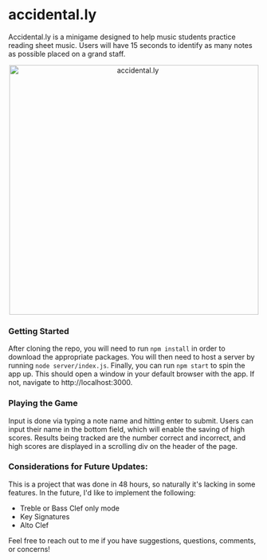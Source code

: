# accidental.ly

Accidental.ly is a minigame designed to help music students practice reading sheet music. Users will have 15 seconds to identify as many notes as possible placed on a grand staff. 

<p align="center">
  <img width="500" src="https://media.giphy.com/media/SnDmTb4FkmIrslGlrk/giphy.gif" alt="accidental.ly">
</p>

### Getting Started

After cloning the repo, you will need to run `npm install` in order to download the appropriate packages. You will then need to host a server by running `node server/index.js`. Finally, you can run `npm start` to spin the app up. This should open a window in your default browser with the app. If not, navigate to http://localhost:3000.  

### Playing the Game

Input is done via typing a note name and hitting enter to submit. Users can input their name in the bottom field, which will enable the saving of high scores. Results being tracked are the number correct and incorrect, and high scores are displayed in a scrolling div on the header of the page. 

### Considerations for Future Updates:

This is a project that was done in 48 hours, so naturally it's lacking in some features. In the future, I'd like to implement the following:
  - Treble or Bass Clef only mode
  - Key Signatures
  - Alto Clef

Feel free to reach out to me if you have suggestions, questions, comments, or concerns!
